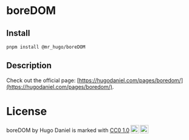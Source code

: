 # boreDOM

## Install

`pnpm install @mr_hugo/boreDOM`

## Description

Check out the official page:
[https://hugodaniel.com/pages/boredom/](https://hugodaniel.com/pages/boredom/).

# License

<p xmlns:cc="http://creativecommons.org/ns#" xmlns:dct="http://purl.org/dc/terms/"><span property="dct:title">boreDOM</span> by <span property="cc:attributionName">Hugo Daniel</span> is marked with <a href="https://creativecommons.org/publicdomain/zero/1.0/?ref=chooser-v1" target="_blank" rel="license noopener noreferrer" style="display:inline-block;">CC0 1.0<img style="height:22px!important;margin-left:3px;vertical-align:text-bottom;" src="https://mirrors.creativecommons.org/presskit/icons/cc.svg?ref=chooser-v1" alt=""><img style="height:22px!important;margin-left:3px;vertical-align:text-bottom;" src="https://mirrors.creativecommons.org/presskit/icons/zero.svg?ref=chooser-v1" alt=""></a></p>
